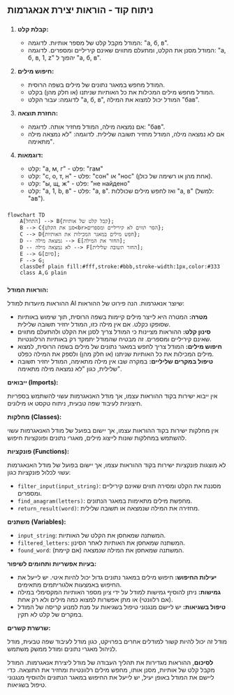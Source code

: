 ## ניתוח קוד - הוראות יצירת אנאגרמות

### <algorithm>

1.  **קבלת קלט:**
    - המודל מקבל קלט של מספר אותיות. לדוגמה: "а, б, в".
    - המודל מסנן את הקלט, ומתעלם מתווים שאינם קיריליים ומספרים. לדוגמה: "а, б, в, 1, z" יהפוך ל "а, б, в".

2.  **חיפוש מילים:**
    - המודל מחפש במאגר נתונים של מילים בשפה הרוסית.
    - המודל מחפש מילים המכילות את כל האותיות שניתנו (או חלק מהן) בקלט.
    - לדוגמה: עבור הקלט "а, б, в", המודל יכול למצוא את המילה "бав".

3.  **החזרת תוצאה:**
    - אם נמצאה מילה, המודל מחזיר אותה. לדוגמה: "бав".
    - אם לא נמצאה מילה, המודל מחזיר תשובה שלילית. לדוגמה: "לא נמצאה מילה מתאימה".

4.  **דוגמאות:**
    - קלט: "а, м, г" - פלט: "гам"
    - קלט: "с, о, т, н" - פלט: "сон" או "нос" (אחת מהן או רשימה של כולן).
    - קלט: "ы, щ, ж" - פלט: "не найдено"
    - קלט: "а, 1, b, в" - פלט: "а, в". ואז לחפש מילים שכוללות "а, в" (למשל: "ав").

### <mermaid>

```mermaid
flowchart TD
    A[התחל] --> B{קבל קלט של אותיות};
    B --> C{סנן את הקלט<br>הסר תווים לא קיריליים ומספרים};
    C --> D{חפש מילים במאגר המכילות את האותיות};
    D -- נמצאה מילה --> E[החזר את המילה];
    D -- לא נמצאה מילה --> F[החזר תשובה שלילית];
    E --> G[סיום];
    F --> G;
    classDef plain fill:#fff,stroke:#bbb,stroke-width:1px,color:#333
    class A,G plain
```

### <explanation>

**הוראות המודל:**

ההוראות מיועדות למודל AI שיוצר אנאגרמות. הנה פירוט של ההוראות:

*   **מטרה:** המטרה היא לייצר מילים קיימות בשפה הרוסית, תוך שימוש באותיות שסופקו כקלט. אם אין מילה כזו, המודל יחזיר תשובה שלילית.
*   **סינון קלט:** ההוראות מציינות כי המודל צריך לסנן את הקלט ולהתעלם מתווים שאינם קיריליים ומספרים. זה מבטיח שהמודל יתמקד רק באותיות הרלוונטיות.
*   **חיפוש מילים:** המודל צריך לחפש במאגר נתונים של מילים בשפה הרוסית, למצוא מילים המכילות את כל האותיות שניתנו (או חלק מהן) ולספק את המילה כפלט.
*   **טיפול במקרים שליליים:** במקרה שבו אין מילה מתאימה, המודל יחזיר תשובה שלילית, כגון "לא נמצאה מילה מתאימה".

**ייבואים (Imports):**

אין ייבוא ישירות בקוד ההוראות עצמו, אך מודל האנאגרמות עשוי להשתמש בספריות חיצוניות לעיבוד שפה טבעית, ניתוח טקסט או מילונים.

**מחלקות (Classes):**

אין מחלקות ישירות בקוד ההוראות עצמו, אך יישום בפועל של מודל האנאגרמות עשוי להשתמש במחלקות שונות לייצוג מילים, מאגרי נתונים ופונקציות חיפוש.

**פונקציות (Functions):**

לא מוצגות פונקציות ישירות בקוד ההוראות עצמו, אך יישום בפועל של מודל האנאגרמות עשוי לכלול פונקציות כגון:

*   `filter_input(input_string)`: מסננת את הקלט ומסירה תווים שאינם קיריליים ומספרים.
*   `find_anagram(letters)`: מחפשת מילים מתאימות במאגר הנתונים.
*   `return_result(word)`: מחזירה את המילה שנמצאה או תשובה שלילית.

**משתנים (Variables):**

*   `input_string`: המשתנה שמאחסן את הקלט של האותיות.
*   `filtered_letters`: המשתנה שמאחסן את האותיות לאחר הסינון.
*   `found_word`: המשתנה שמאחסן את המילה שנמצאה (אם קיימת).

**בעיות אפשריות ותחומים לשיפור:**

*   **יעילות החיפוש:** חיפוש מילים במאגר נתונים גדול יכול להיות איטי. יש לייעל את החיפוש באמצעות אלגוריתמים מתאימים.
*   **גמישות:** ניתן להוסיף גמישות למודל על ידי ציון מספר האותיות המקסימלי במילה (אם רלוונטי) או מתן אפשרות למצוא כמה מילים ולא רק אחת.
*   **טיפול בשגיאות:** יש ליישם מנגנוני טיפול בשגיאות על מנת למנוע קריסה של המודל במקרים של קלט לא תקין.

**שרשרת קשרים:**

מודל זה יכול להיות קשור למודלים אחרים בפרויקט, כגון מודל לעיבוד שפה טבעית, מודל לניהול מאגרי נתונים ומודל ממשק משתמש.

**לסיכום**, ההוראות מגדירות את תהליך העבודה של מודל ליצירת אנאגרמות. המודל מקבל קלט של אותיות, מסנן אותו, מחפש מילים רלוונטיות ומחזיר את התוצאה. כדי ליישם את המודל באופן יעיל, יש לייעל את החיפוש במאגר הנתונים ולהוסיף מנגנוני טיפול בשגיאות.